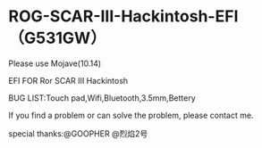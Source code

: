 # ROG-SCAR-III-Hackintosh-EFI（G531GW）


Please use Mojave(10.14) 


EFI FOR Ror SCAR III Hackintosh 


BUG LIST:Touch pad,Wifi,Bluetooth,3.5mm,Bettery


If you find a problem or can solve the problem, please contact me.


special thanks:@GOOPHER @烈焰2号
